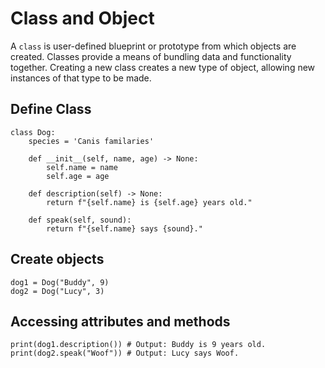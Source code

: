 # Class and Object
A `class` is user-defined blueprint or prototype from which objects are created. Classes provide a means of bundling data and functionality together. Creating a new class creates a new type of object, allowing new instances of that type to be made.

## Define Class
```
class Dog:
    species = 'Canis familaries'
    
    def __init__(self, name, age) -> None:
        self.name = name
        self.age = age
        
    def description(self) -> None:
        return f"{self.name} is {self.age} years old."

    def speak(self, sound):
        return f"{self.name} says {sound}."
```

## Create objects
```
dog1 = Dog("Buddy", 9)
dog2 = Dog("Lucy", 3)
```

## Accessing attributes and methods
```
print(dog1.description()) # Output: Buddy is 9 years old.
print(dog2.speak("Woof")) # Output: Lucy says Woof.
```